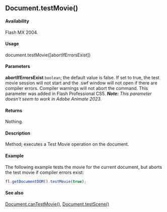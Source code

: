 ## Document.testMovie()

#### Availability

Flash MX 2004.

#### Usage

document.testMovie([abortIfErrorsExist])

#### Parameters

**abortIfErrorsExist** `boolean`; the default value is false. If set to true, the test movie session will not start and the .swf window will not open if there are compiler errors. Compiler warnings will not abort the command. This parameter was added in Flash Professional CS5.
***Note:** This parameter doesn't seem to work in Adobe Animate 2023.*

#### Returns

Nothing.

#### Description

Method; executes a Test Movie operation on the document.

#### Example

The following example tests the movie for the current document, but aborts the test movie if compiler errors exist:

```javascript
fl.getDocumentDOM().testMovie(true);
```

#### See also

[Document.canTestMovie()](../Document_object/Document27.md), [Document.testScene()](../Document_object/Document5979.md)
